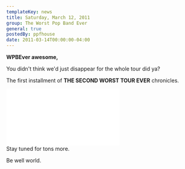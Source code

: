 ```yaml
---
templateKey: news
title: Saturday, March 12, 2011
group: The Worst Pop Band Ever
general: true
postedBy: ppfhouse
date: 2011-03-14T00:00:00-04:00
---
```

**WPBEver awesome,**

You didn't think we'd just disappear for the whole tour did ya?

The first installment of **THE SECOND WORST TOUR EVER** chronicles.

<div class="video-wrapper"><div class="video-container"><iframe allowfullscreen="" frameborder="0" src="//www.youtube.com/embed/uWs4PIWP2-s"></iframe></div></div>Stay tuned for tons more.

Be well world.